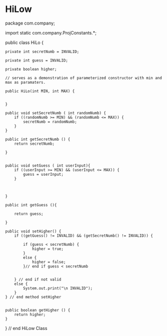 # HiLow
package com.company;


import static com.company.ProjConstants.*;

public class HiLo {

    private int secretNumb = INVALID;

    private int guess = INVALID;

    private boolean higher;

    // serves as a demonstration of parameterized constructor with min and max as paramaters.

    public HiLo(int MIN, int MAX) {


    }

    public void setSecretNumb ( int randomNumb) {
        if ((randomNumb >= MIN) && (randomNumb <= MAX)) {
            secretNumb = randomNumb;
        }
    }

    public int getSecretNumb () {
        return secretNumb;

    }


    public void setGuess ( int userInput){
        if ((userInput >= MIN) && (userInput <= MAX)) {
            guess = userInput;
        }



    }

    public int getGuess (){

        return guess;

    }

    public void setHigher() {
        if ((getGuess() != INVALID) && (getSecretNumb() != INVALID)) {

            if (guess < secretNumb) {
                higher = true;
            }
            else {
                higher = false;
            }// end if guess < secretNumb


        } // end if not valid
        else {
            System.out.print("\n INVALID");
        }
    } // end method setHigher


    public boolean getHigher () {
        return higher;
    }
} // end HiLow Class





